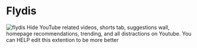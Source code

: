 # Flydis
![flydis](https://github.com/aminedjohar/Flydis/assets/102481824/6f9dc681-573f-4c43-ad26-715819d869c0)
Hide YouTube related videos, shorts tab, suggestions wall, homepage recommendations, trending, and all distractions on Youtube.
You can HELP edit this extention to be more better 
